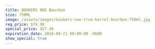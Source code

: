 ```yaml
---
title: BOOKERS NOE Bourbon
size: 750ML
image: /assets/images/bookers-noe-true-barrel-bourbon-750ml.jpg
reg_price: $74.99
special_price: $57.49
expiration_date: 2018-08-21 00:00:00 -0600
show_special: true
---
```


